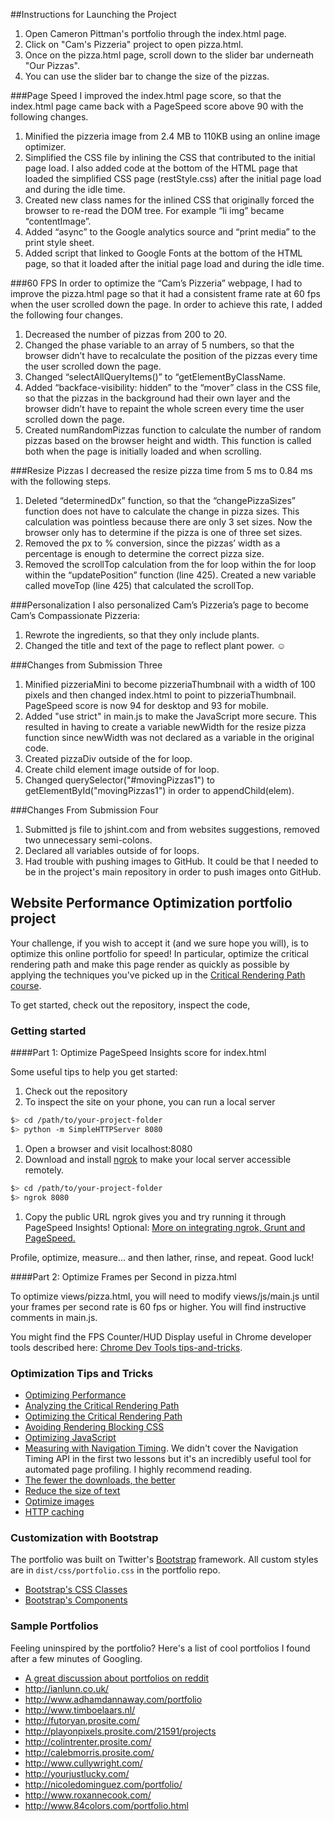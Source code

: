##Instructions for Launching the Project
1. Open Cameron Pittman's portfolio through the index.html page.
2. Click on "Cam's Pizzeria" project to open pizza.html. 
3. Once on the pizza.html page, scroll down to the slider bar underneath "Our Pizzas".
4. You can use the slider bar to change the size of the pizzas. 

###Page Speed
I improved the index.html page score, so that the index.html page came back with a PageSpeed score above 90 with the following changes.

1.	Minified the pizzeria image from 2.4 MB to 110KB using an online image optimizer.
2.	Simplified the CSS file by inlining the CSS that contributed to the initial page load. I also added code at the bottom of the HTML page that loaded the simplified CSS page (restStyle.css) after the initial page load and during the idle time. 
3.	Created new class names for the inlined CSS that originally forced the browser to re-read the DOM tree. For example “li img” became “contentImage”. 
4.	Added “async” to the Google analytics source and “print media” to the print style sheet.
5.	Added script that linked to Google Fonts at the bottom of the HTML page, so that it loaded after the initial page load and during the idle time. 

###60 FPS
In order to optimize the “Cam’s Pizzeria” webpage, I had to improve the pizza.html page so that it had a consistent frame rate at 60 fps when the user scrolled down the page. In order to achieve this rate, I added the following four changes.

1.	Decreased the number of pizzas from 200 to 20. 
2.	Changed the phase variable to an array of 5 numbers, so that the browser didn’t have to recalculate the position of the pizzas every time the user scrolled down the page. 
3.	Changed “selectAllQueryItems()” to “getElementByClassName. 
4.	Added “backface-visibility: hidden” to the “mover” class in the CSS file, so that the pizzas in the background had their own layer and the browser didn’t have to repaint the whole screen every time the user scrolled down the page. 
5.	Created numRandomPizzas function to calculate the number of random pizzas based on the browser height and width. This function is called both when the page is initially loaded and when scrolling. 

###Resize Pizzas
I decreased the resize pizza time from 5 ms to 0.84 ms with the following steps.

1.	Deleted “determinedDx” function, so that the “changePizzaSizes” function does not have to calculate the change in pizza sizes. This calculation was pointless because there are only 3 set sizes. Now the browser only has to determine if the pizza is one of three set sizes. 
2.	Removed the px to % conversion, since the pizzas’ width as a percentage is enough to determine the correct pizza size. 
3.	Removed the scrollTop calculation from the for loop within the for loop within the “updatePosition” function (line 425). Created a new variable called moveTop (line 425) that calculated the scrollTop.

###Personalization
I also personalized Cam’s Pizzeria’s page to become Cam’s Compassionate Pizzeria:
1.	Rewrote the ingredients, so that they only include plants. 
2.	Changed the title and text of the page to reflect plant power. ☺ 

###Changes from Submission Three
1. Minified pizzeriaMini to become pizzeriaThumbnail with a width of 100 pixels and then changed index.html to point to pizzeriaThumbnail. PageSpeed score is now 94 for desktop and 93 for mobile. 
2. Added "use strict" in main.js to make the JavaScript more secure. This resulted in having to create a variable newWidth for the resize pizza function since newWidth was not declared as a variable in the original code. 
3. Created pizzaDiv outside of the for loop. 
4. Create child element image outside of for loop. 
5. Changed querySelector("#movingPizzas1") to getElementById("movingPizzas1") in order to appendChild(elem).

###Changes From Submission Four
1. Submitted js file to jshint.com and from websites suggestions, removed two unnecessary semi-colons.
2. Declared all variables outside of for loops.
3. Had trouble with pushing images to GitHub. It could be that I needed to be in the project's main repository in order to push images onto GitHub. 


## Website Performance Optimization portfolio project

Your challenge, if you wish to accept it (and we sure hope you will), is to optimize this online portfolio for speed! In particular, optimize the critical rendering path and make this page render as quickly as possible by applying the techniques you've picked up in the [Critical Rendering Path course](https://www.udacity.com/course/ud884).

To get started, check out the repository, inspect the code,

### Getting started

####Part 1: Optimize PageSpeed Insights score for index.html

Some useful tips to help you get started:

1. Check out the repository
1. To inspect the site on your phone, you can run a local server

  ```bash
  $> cd /path/to/your-project-folder
  $> python -m SimpleHTTPServer 8080
  ```

1. Open a browser and visit localhost:8080
1. Download and install [ngrok](https://ngrok.com/) to make your local server accessible remotely.

  ``` bash
  $> cd /path/to/your-project-folder
  $> ngrok 8080
  ```

1. Copy the public URL ngrok gives you and try running it through PageSpeed Insights! Optional: [More on integrating ngrok, Grunt and PageSpeed.](http://www.jamescryer.com/2014/06/12/grunt-pagespeed-and-ngrok-locally-testing/)

Profile, optimize, measure... and then lather, rinse, and repeat. Good luck!

####Part 2: Optimize Frames per Second in pizza.html

To optimize views/pizza.html, you will need to modify views/js/main.js until your frames per second rate is 60 fps or higher. You will find instructive comments in main.js. 

You might find the FPS Counter/HUD Display useful in Chrome developer tools described here: [Chrome Dev Tools tips-and-tricks](https://developer.chrome.com/devtools/docs/tips-and-tricks).

### Optimization Tips and Tricks
* [Optimizing Performance](https://developers.google.com/web/fundamentals/performance/ "web performance")
* [Analyzing the Critical Rendering Path](https://developers.google.com/web/fundamentals/performance/critical-rendering-path/analyzing-crp.html "analyzing crp")
* [Optimizing the Critical Rendering Path](https://developers.google.com/web/fundamentals/performance/critical-rendering-path/optimizing-critical-rendering-path.html "optimize the crp!")
* [Avoiding Rendering Blocking CSS](https://developers.google.com/web/fundamentals/performance/critical-rendering-path/render-blocking-css.html "render blocking css")
* [Optimizing JavaScript](https://developers.google.com/web/fundamentals/performance/critical-rendering-path/adding-interactivity-with-javascript.html "javascript")
* [Measuring with Navigation Timing](https://developers.google.com/web/fundamentals/performance/critical-rendering-path/measure-crp.html "nav timing api"). We didn't cover the Navigation Timing API in the first two lessons but it's an incredibly useful tool for automated page profiling. I highly recommend reading.
* <a href="https://developers.google.com/web/fundamentals/performance/optimizing-content-efficiency/eliminate-downloads.html">The fewer the downloads, the better</a>
* <a href="https://developers.google.com/web/fundamentals/performance/optimizing-content-efficiency/optimize-encoding-and-transfer.html">Reduce the size of text</a>
* <a href="https://developers.google.com/web/fundamentals/performance/optimizing-content-efficiency/image-optimization.html">Optimize images</a>
* <a href="https://developers.google.com/web/fundamentals/performance/optimizing-content-efficiency/http-caching.html">HTTP caching</a>

### Customization with Bootstrap
The portfolio was built on Twitter's <a href="http://getbootstrap.com/">Bootstrap</a> framework. All custom styles are in `dist/css/portfolio.css` in the portfolio repo.

* <a href="http://getbootstrap.com/css/">Bootstrap's CSS Classes</a>
* <a href="http://getbootstrap.com/components/">Bootstrap's Components</a>

### Sample Portfolios

Feeling uninspired by the portfolio? Here's a list of cool portfolios I found after a few minutes of Googling.

* <a href="http://www.reddit.com/r/webdev/comments/280qkr/would_anybody_like_to_post_their_portfolio_site/">A great discussion about portfolios on reddit</a>
* <a href="http://ianlunn.co.uk/">http://ianlunn.co.uk/</a>
* <a href="http://www.adhamdannaway.com/portfolio">http://www.adhamdannaway.com/portfolio</a>
* <a href="http://www.timboelaars.nl/">http://www.timboelaars.nl/</a>
* <a href="http://futoryan.prosite.com/">http://futoryan.prosite.com/</a>
* <a href="http://playonpixels.prosite.com/21591/projects">http://playonpixels.prosite.com/21591/projects</a>
* <a href="http://colintrenter.prosite.com/">http://colintrenter.prosite.com/</a>
* <a href="http://calebmorris.prosite.com/">http://calebmorris.prosite.com/</a>
* <a href="http://www.cullywright.com/">http://www.cullywright.com/</a>
* <a href="http://yourjustlucky.com/">http://yourjustlucky.com/</a>
* <a href="http://nicoledominguez.com/portfolio/">http://nicoledominguez.com/portfolio/</a>
* <a href="http://www.roxannecook.com/">http://www.roxannecook.com/</a>
* <a href="http://www.84colors.com/portfolio.html">http://www.84colors.com/portfolio.html</a>
